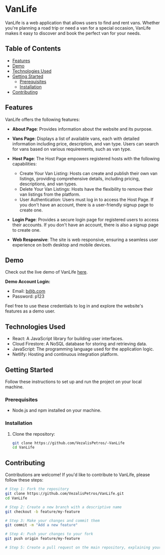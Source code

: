 # VanLife

VanLife is a web application that allows users to find and rent vans. Whether you're planning a road trip or need a van for a special occasion, VanLife makes it easy to discover and book the perfect van for your needs.

## Table of Contents
- [Features](#features)
- [Demo](#demo)
- [Technologies Used](#technologies-used)
- [Getting Started](#getting-started)
  - [Prerequisites](#prerequisites)
  - [Installation](#installation)
- [Contributing](#contributing)

## Features
VanLife offers the following features:

- **About Page**: Provides information about the website and its purpose.

- **Vans Page**: Displays a list of available vans, each with detailed information including price, description, and van type. Users can search for vans based on various requirements, such as van type.

- **Host Page**: The Host Page empowers registered hosts with the following capabilities:
  - Create Your Van Listing: Hosts can create and publish their own van listings, providing comprehensive details, including pricing, descriptions, and van types.
  - Delete Your Van Listings: Hosts have the flexibility to remove their van listings from the platform.
  - User Authentication: Users must log in to access the Host Page. If you don't have an account, there is a user-friendly signup page to create one.

- **Login Page**: Provides a secure login page for registered users to access their accounts. If you don't have an account, there is also a signup page to create one.

- **Web Responsive**: The site is web responsive, ensuring a seamless user experience on both desktop and mobile devices.

## Demo
Check out the live demo of VanLife [here](https://dashing-florentine-40476b.netlify.app/).

**Demo Account Login:**
- Email: b@b.com
- Password: p123

Feel free to use these credentials to log in and explore the website's features as a demo user.

## Technologies Used
- React: A JavaScript library for building user interfaces.
- Cloud Firestore: A NoSQL database for storing and retrieving data.
- JavaScript: The programming language used for the application logic.
- Netlify: Hosting and continuous integration platform.

## Getting Started
Follow these instructions to set up and run the project on your local machine.

### Prerequisites
- Node.js and npm installed on your machine.

### Installation
1. Clone the repository:
   ```bash
   git clone https://github.com/VezalisPetros/-VanLife   
   cd VanLife

## Contributing
Contributions are welcome! If you'd like to contribute to VanLife, please follow these steps:

```bash
# Step 1: Fork the repository
git clone https://github.com/VezalisPetros/VanLife.git
cd VanLife

# Step 2: Create a new branch with a descriptive name
git checkout -b feature/my-feature

# Step 3: Make your changes and commit them
git commit -m "Add a new feature"

# Step 4: Push your changes to your fork
git push origin feature/my-feature

# Step 5: Create a pull request on the main repository, explaining your changes


   
  

